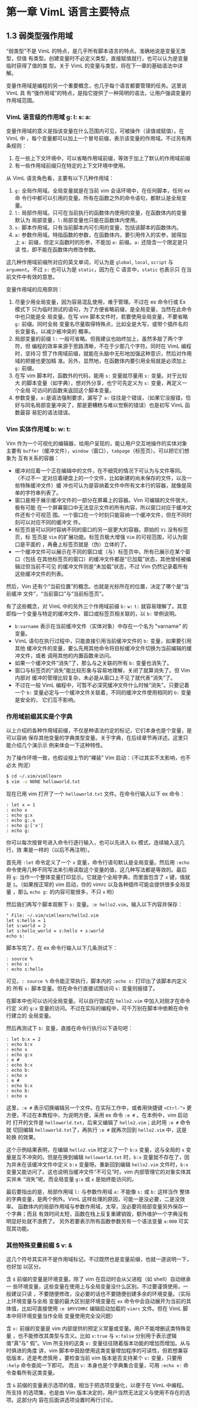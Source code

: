 # 第一章 VimL 语言主要特点

## 1.3 弱类型强作用域

“弱类型”不是 VimL 的特点，是几乎所有脚本语言的特点。准确地说是变量无类型，但值
有类型。创建变量时不必定义类型，直接赋值就行，也可以认为是变量临时获得了值的类
型。关于 VimL 的变量与类型，将在下一章的基础语法中详解。

变量作用域是编程的另一个重要概念，也几乎每个语言都要管理的任务。这里说 VimL 具
有“强作用域”的特点，是指它提供了一种简明的语法，让用户强调变量的作用域范围。

### VimL 语言级的作用域 g: l: s: a:

变量作用域的意义是指该变量在什么范围内可见，可被操作（读值或赋值）。在 VimL 中
，每个变量都可以加上一个冒号前缀，表示该变量的作用域。不过另有两条规则：

1. 在一些上下文环境中，可以省略作用域前缀，等效于加上了默认的作用域前缀
2. 有一些作用域前缀只在特定的上下文环境中使用。

从 VimL 语言角色看，主要有以下几种作用域：

1. `g:` 全局作用域。全局变量就是在当前 vim 会话环境中，在任何脚本，任何 ex 命
   令行中都可以引用的变量。所有在函数之外的命令语句，都默认是全局变量。
2. `l:` 局部作用域。只可在当前执行的函数体内使用的变量，在函数体内的变量默认为
   局部变量，`l:`局部变量也只能在函数体内使用。
3. `s:` 脚本作用域。只有当前脚本内可引用的变量，包括该脚本的函数体内。
4. `a:` 参数作用域。特指函数的参数，在函数体内，要引用传入的实参，就得加上
   `a:` 前缀，但定义函数时的形参，不能加 `a:` 前缀。`a:` 还隐含一个限定是只读
   性，即不能在函数体内修改参数。

这几种作用域前缀所对应的英文单词，可认为是 `global`, `local`, `script` 与
`argument`。不过 `s:` 也可认为是 `static`，因为在 C 语言中，`static` 也表示只
在当前文件中有效的意思。

变量作用域的应用原则：

1. 尽量少用全局变量，因为容易混乱使用，难于管理。不过在 ex 命令行或 Ex 模式下
   只为临时测试的语句，为了方便省略前缀，是全局变量，当然在此命令中也只能是全
   局变量。在写 vim 脚本文件时，若要使用全局变量，不要省略 `g:` 前缀。同时全局
   变量名尽量取得特殊点，比如全是大写，或带个插件名的长变量名，以减少被冲突的
   概率。
2. 局部变量的前缀 `l:` 一般可省略。但我建议也始终加上，虽然多敲了两个字符，但
   编程的效率来源于思路清晰，不在于少那几个字符。同时在 VimL 编程时，坚持习
   惯了作用域前缀，就能在头脑中无形地加强这种意识，然后对作用域的把握也更加精
   准。另外，显然地，在函数体内要引用全局就是必须加上 `g:` 前缀。
3. 在写 vim 脚本时，函数外的代码，能用 `s:` 变量就尽量用 `s:` 变量。对于比较大
   的脚本变量（如字典），想对外分享，也宁可先定义为 `s:` 变量，再定义一个全局
   可访问的函数来返回这个脚本变量。
4. 参数变量，`a:`是语法强制要求，漏写了 `a:` 往往是个错误，（如果它没报错，恰
   好与同名局部变量冲突了，那是更糟糕与难以觉察的错误）也是初写 VimL 函数最容
   易犯的语法错误。

### Vim 实体作用域 b: w: t:

Vim 作为一个可视化的编辑器，给用户呈现的，能让用户交互地操作的实体对象主要有
`buffer`（缓冲文件），`window`（窗口），`tabpage`（标签页）。可以把它们想象为
互有关系的容器：

* 缓冲对应着一个正在编辑中的文件，在不细究的情况下可认为与文件等同。（不过不一
  定对应着硬盘上的一个文件，比如新建的尚未保存的文件，以及一些特殊缓冲文件）缓
  冲也可认为是容纳着文件中所有文本行的容器，就像是简单的字符串列表了。
* 窗口是用于展示缓冲文件的一部分在屏幕上的容器。Vim 可编辑的文件很大，极有可能
  在一个屏幕窗口中无法显示文件的所有内容，所以窗口对应于缓冲文件还有个可视范
  围。一个窗口在一个时刻只能容纳一个缓冲文件，但在不同时刻可以对应不同的缓冲文
  件。
* 标签页是可以同时容纳不同的窗口的另一层更大的容器。原始的 `Vi` 没有标签页，标
  签页是 `Vim` 的扩展功能。标签页极大增强 `Vim` 的可视范围，可认为窗口是平面的
  ，再叠上标签页就是（伪）立体的了。
* 一个缓冲文件可以展示在不同的窗口或（与）标签页中。所有已展示在某个窗口（包括
  在其他标签页的窗口）的缓冲文件都是“已加载”状态，其他曾经被编辑过但当前不可见
  的缓冲文件则是“未加载”状态，不过 Vim 仍然记录着所有这些缓冲文件的列表。

然后，Vim 还有个“当前位置”的概念。也就是光标所在的位置，决定了哪个是“当前缓冲
文件”，“当前窗口”与“当前标签页”。

有了这些概念，对 VimL 中的另外三个作用域前缀 `b:` `w:` `t:` 就容易理解了。其意
即指一个变量与特定的缓冲文件、窗口或标签页相关联的，以 `b:` 举例说明。

* `b:varname` 表示在当前缓冲文件（实体对象）中存在一个名为 "varname" 的变量。
* VimL 语句在执行过程中，只能直接引用当前缓冲文件的 `b:` 变量，如果要引用其他
  缓冲文件的变量，要么先用其他命令将目标缓冲文件切换为当前编辑的缓冲文件，或者
  调用其他的内置函数来访问。
* 如果一个缓冲文件“消失”了，那么与之关联的所有 `b:` 变量也消失了。
* 窗口与标签页的“消失”能比较形象与容易地理解，关闭了就算消失了。但 Vim 内部对
  缓冲的管理比较复杂，未必是从窗口上不见了就代表“消失”了。
* 不过在一般 VimL 编程中，可暂不必深究缓冲文件什么时候“消失”。只要记着一个
  `b:` 变量必定与一个缓冲文件关联着，不同的缓冲文件使用相同的 `b:` 变量是安全的，
  它们互不影响。

### 作用域前缀其实是个字典

以上介绍的各种作用域前缀，不仅是种语法约定的标记，它们本身也是个变量，是可以容纳
保存其他变量的字典类型变量。关于字典，在后续章节再详述。这里只能介绍几个演示示
例来体会一下这种特性。

为了操作环境一致，也假设按上节的“裸装” Vim 启动：（不过其实不太影响，也不必太
拘泥）
```bash
$ cd ~/.vim/vimllearn
$ vim -u NONE helloworld.txt
```

现在已用 vim 打开了一个 `helloworld.txt` 文件。在命令行输入以下 ex 命令：
```vim
: let x = 1
: echo x
: echo g:x
: echo g:.x
: echo g:['x']
: echo g:
```
你可以每次按冒号进入命令行逐行输入，也可以先进入 `Ex` 模式，连续输入这几行，效
果是一样的（以后不再注明）。

首先用 `:let` 命令定义了一个 `x` 变量，命令行语句默认是全局变量。然后用
`:echo` 命令使用几种不同写法来引用读取这个变量的值，这几种写法都是等效的。最后
将 `g:` 当作一个整体变量打印显示。它就是个全局字典，而里面包含了 `x` 键，值就
是 `1`。（如果按正常的 vim 启动，你的 vimrc 以及各种插件可能会提供很多全局变量
，那么 `echo g:` 的内容可能很多，不只 `x` 哟）

然后我们再写个脚本观察下 `s:` 变量。`:e hello2.vim`，输入以下内容并保存：
```vim
" File: ~/.vim/vimllearn/hello2.vim
let s:hello = 1
let s:world = 2
let s:hello_world = s:hello + s:world
echo s:
```

脚本写完了，在 ex 命令行输入以下几条测试下：
```vim
: source %
: echo s:
: echo s:hello
```

可见，`: source %` 命令能正常执行，脚本内的 `:echo s:` 打印出了该脚本内定义的
所有 `s:` 脚本变量。但在命令行直接试图访问 `s:` 变量则报错了。

在脚本中也可以访问全局变量。可以自行尝试在 `hello2.vim` 中加入对刚才在命令行定
义的 `g:x` 变量的访问。不过在实际的编程中，可千万别在脚本中依赖在命令行建立的
全局变量。

然后再测试下 `b:` 变量，直接在命令行执行以下语句吧：
```vim
: let b:x = 2
: echo b:x
: echo x
: echo g:x
: e #
: echo b:x
: echo b:
: echo x
: e #
: echo b:x
: echo b:
: echo x
```

这里，`:e #` 表示切换编辑另一个文件。在实际工作中，或者用快捷键 `<Ctrl-^>` 更
方便，不过在本教程中，为说明方便，采用 ex 命令 `:e #` 。在本例中，vim 启动时
打开的文件是 `helloworld.txt`，后来又编辑了 `hello2.vim`；此时用 `:e #` 命令就
切回编辑 `helloworld.txt`了，再执行 `:e #` 就再次回到 `hello2.vim` 中，这是轮换
的效果。

这个示例结果表明，在编辑 `hello2.vim` 时定义了一个 `b:x` 变量，这与全局的 `x` 
变量是互不冲突的。但是在换到编辑 `helloworld.txt` 时，`b:x` 变量就不存在了，因
为并未在该缓冲文件中定义 `b:x` 变量呀。重新回到编辑 `hello2.vim` 文件时，`b:x`
变量又能访问了。这也说明当缓冲文件“不可见”时，vim 内部管理它的对象实体其实并未
“消失”呢。而全局变量 `g:x` 或 `x` 是始终能访问的。

最后要指出的是，局部作用域 `l:` 与参数作用域 `a:` 不能像 `s:` 或 `b:` 这样当作
整体的字典变量，是两个例外。VimL 这样处理的原因，可能一是没必要，二是没效率。
函数体内的局部作用域与参数作用域，太窄，没必要将局部变量另外保存一个字典；而且
有效时间太短，函数在栈上反复重建销毁，额外维护一个字典没有明显好处就不浪费了。
另外若要表示所有函数参数另有一个语法变量 `a:000` 可实现其功能。

### 其他特殊变量前缀 $ v: &

这几个符号其实并不是作用域标记。不过既然也是变量前缀，也就一道说明一下，也好加
以区分。

含 `$` 前缀的变量是环境变量。除了 vim 在启动时会从父进程（如 shell）自动继承一
些环境变量，这些变量在使用上与全局变量没什么区别。不过要谨慎使用，一般建议只读
，不要随便修改，没必要的话也不要随便创建多余的环境变量。（实际上环境变量与全局
变量的最大区别是环境变量在 `ex` 命令中会自动展开为当前的具体值，比如可直接使用
`:e $MYVIMRC` 编辑启动加载的 `vimrc` 文件。但在 VimL 脚本中将环境变量当作全局
变量使用完全没问题）

含 `v:` 前缀的变量是 vim 内部提供的预定义常量或变量。用户不能增删这类特殊变量
，也不能修改其类型与含义。比如 `v:true` 与 `v:false` 分别用于表示逻辑值“真”与“
假”。Vim 所支持的这类 `v:` 变量往往随着版本功能的增加而增加。从与时俱进的角度
讲，vim 脚本中鼓励使用这类变量增加程序的可读性，但若想兼容低版本，还是考虑慎用
。要检查当前 vim 版本是否支持某个 `v:` 变量，只要用 `:help` 命令查阅一下即可。
而且 `v:` 本身也是个字典集合变量，可用 `:echo v:` 命令查看所有这类变量。

含 `&` 前缀的变量表示选项的值，相当于把选项变量化，以便于在 VimL 中编程。所支持
的选项集，也是由 Vim 版本决定的，用户当然无法定义与使用不存在的选项。这部分内
容在后面讲选项设置时再行讨论。
